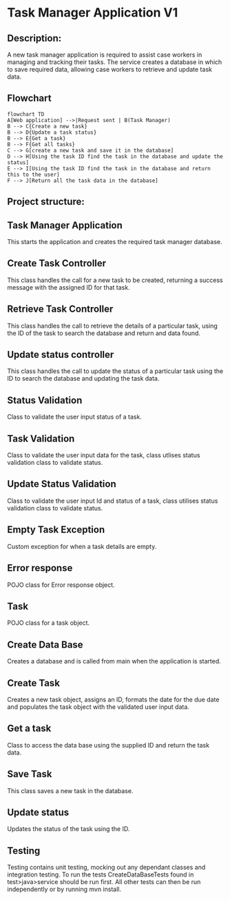 # Task Manager Application V1 

## Description:
A new task manager application is required to assist case workers in managing and tracking their tasks. 
The service creates a database in which to save required data, allowing case workers to retrieve and update task data. 

## Flowchart 
```mermaid
flowchart TD
A[Web application] -->|Request sent | B(Task Manager)
B --> C{Create a new task}
B --> D{Update a task status}
B --> E{Get a task}
B --> F{Get all tasks}
C --> G[create a new task and save it in the database]
D --> H[Using the task ID find the task in the database and update the status]
E --> I[Using the task ID find the task in the database and return this to the user]
F --> J[Return all the task data in the database]
```

## Project structure: 

## Task Manager Application 
This starts the application and creates the required task manager database.

## Create Task Controller
This class handles the call for a new task to be created, returning a success message with the assigned ID for that task.

## Retrieve Task Controller
This class handles the call to retrieve the details of a particular task, using the ID of the task to search the database and return and data
found. 

## Update status controller
This class handles the call to update the status of a particular task using the ID to search the database and updating the task data.

## Status Validation 
Class to validate the user input status of a task. 

## Task Validation
Class to validate the user input data for the task, class utlises status validation class to validate status. 

## Update Status Validation
Class to validate the user input Id and status of a task, class utilises status validation class to validate status. 

## Empty Task Exception 
Custom exception for when a task details are empty. 

## Error response 
POJO class for Error response object. 

## Task
POJO class for a task object.

## Create Data Base
Creates a database and is called from main when the application is started.

## Create Task 
Creates a new task object, assigns an ID, formats the date for the due date and populates the task object with the 
validated user input data. 

## Get a task
Class to access the data base using the supplied ID and return the task data. 

## Save Task
This class saves a new task in the database. 

## Update status
Updates the status of the task using the ID. 

## Testing 
Testing contains unit testing, mocking out any dependant classes and integration testing. 
To run the tests CreateDataBaseTests found in test>java>service should be run first. 
All other tests can then be run independently or by running mvn install. 
